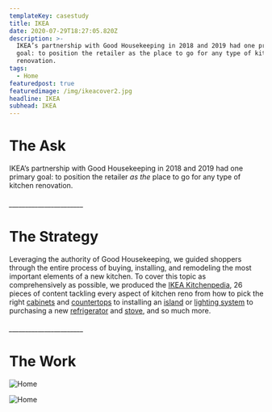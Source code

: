 ```yaml
---
templateKey: casestudy
title: IKEA
date: 2020-07-29T18:27:05.820Z
description: >-
  IKEA’s partnership with Good Housekeeping in 2018 and 2019 had one primary
  goal: to position the retailer as the place to go for any type of kitchen
  renovation. 
tags:
  - Home
featuredpost: true
featuredimage: /img/ikeacover2.jpg
headline: IKEA
subhead: IKEA
---
```

# **The Ask**

IKEA’s partnership with Good Housekeeping in 2018 and 2019 had one primary goal: to position the retailer *as the* place to go for any type of kitchen renovation.

###### \_\_\_\_\_\_\_\_\_\_\_\_\_\_\_\_\_\_\_\_\_\__

# **The Strategy**

Leveraging the authority of Good Housekeeping, we guided shoppers through the entire process of buying, installing, and remodeling the most important elements of a new kitchen. To cover this topic as comprehensively as possible, we produced the [IKEA Kitchenpedia](https://www.goodhousekeeping.com/kitchenpedia/), 26 pieces of content tackling every aspect of kitchen reno from how to pick the right [cabinets](https://www.goodhousekeeping.com/ocd/a25141015/kitchenpedia-doors-and-drawers/) and [countertops](https://www.goodhousekeeping.com/ocd/a25140712/kitchenpedia-countertops/) to installing an [island](https://www.goodhousekeeping.com/ocd/a25385452/kitchenpedia-islands/) or [lighting system](https://www.goodhousekeeping.com/ocd/a25398609/kitchenpedia-lighting/) to purchasing a new [refrigerator](https://www.goodhousekeeping.com/ocd/a25713505/kitchenpedia-refrigerators/) and [stove](https://www.goodhousekeeping.com/ocd/a25429739/kitchenpedia-ovens-and-stoves/), and so much more.

###### \_\_\_\_\_\_\_\_\_\_\_\_\_\_\_\_\_\_\_\_\_\__

# **The Work**

![Home](/img/layer-1.jpg)

![Home](/img/layer-0.jpg)
